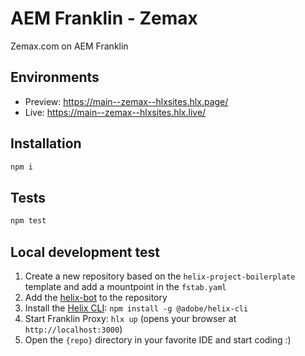 # AEM Franklin - Zemax

Zemax.com on AEM Franklin

## Environments

- Preview: https://main--zemax--hlxsites.hlx.page/
- Live: https://main--zemax--hlxsites.hlx.live/

## Installation

```sh
npm i
```

## Tests

```sh
npm test
```

## Local development test

1. Create a new repository based on the `helix-project-boilerplate` template and add a mountpoint in the `fstab.yaml`
1. Add the [helix-bot](https://github.com/apps/helix-bot) to the repository
1. Install the [Helix CLI](https://github.com/adobe/helix-cli): `npm install -g @adobe/helix-cli`
1. Start Franklin Proxy: `hlx up` (opens your browser at `http://localhost:3000`)
1. Open the `{repo}` directory in your favorite IDE and start coding :)
